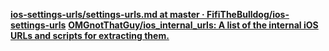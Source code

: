 [**ios-settings-urls/settings-urls.md at master · FifiTheBulldog/ios-settings-urls**](https://github.com/FifiTheBulldog/ios-settings-urls/blob/master/settings-urls.md)
[**OMGnotThatGuy/ios_internal_urls: A list of the internal iOS URLs and scripts for extracting them.**](https://github.com/OMGnotThatGuy/ios_internal_urls)